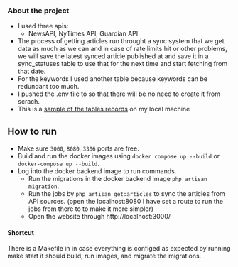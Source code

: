 ### About the project

- I used three apis:
  - NewsAPI, NyTimes API, Guardian API
- The process of getting articles run throught a sync system that we get data as much as we can and in case of rate limits hit or other problems, we will save the latest synced article published at and save it in a sync_statuses table to use that for the next time and start fetching from that date.
- For the keywords I used another table because keywords can be redundant too much.
- I pushed the .env file to so that there will be no need to create it from scrach.
- This is a [sample of the tables records](https://prnt.sc/X7dy61jMCcwN) on my local machine

## How to run

- Make sure `3000`, `8080`, `3306` ports are free.
- Build and run the docker images using `docker compose up --build` or `docker-compose up --build`.
- Log into the docker backend image to run commands.
  - Run the migrations in the docker backend image `php artisan migration`.
  - Run the jobs by `php artisan get:articles` to sync the articles from API sources. (open the localhost:8080 I have set a route to run the jobs from there to to make it more simpler)
  - Open the website through http://localhost:3000/

#### Shortcut

There is a Makefile in in case everything is configed as expected by running make start it should build, run images, and migrate the migrations.
